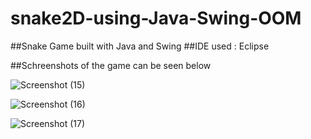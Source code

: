 # snake2D-using-Java-Swing-OOM

##Snake Game built with Java and Swing
##IDE used : Eclipse


##Schreenshots of the game can be seen below

![Screenshot (15)](https://user-images.githubusercontent.com/50120271/58501778-cddcde80-81a2-11e9-8fe1-f6e0e8cc8c44.png)

![Screenshot (16)](https://user-images.githubusercontent.com/50120271/58501779-ce757500-81a2-11e9-9f4b-cfe2d36ca427.png)

![Screenshot (17)](https://user-images.githubusercontent.com/50120271/58501780-ce757500-81a2-11e9-8eb7-7dbd3b7d6a9e.png)
